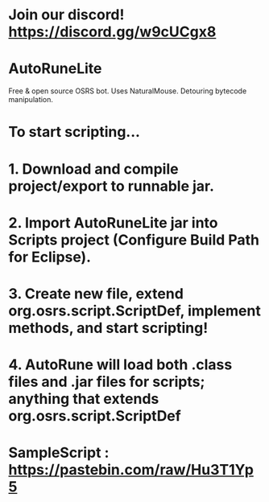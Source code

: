 # Join our discord! https://discord.gg/w9cUCgx8
#
# AutoRuneLite
 Free & open source OSRS bot. Uses NaturalMouse. Detouring bytecode manipulation.
# To start scripting... 
#  1. Download and compile project/export to runnable jar.
#  2. Import AutoRuneLite jar into Scripts project (Configure Build Path for Eclipse).
#  3. Create new file, extend org.osrs.script.ScriptDef, implement methods, and start scripting!
#  4. AutoRune will load both .class files and .jar files for scripts; anything that extends org.osrs.script.ScriptDef
#
# SampleScript : https://pastebin.com/raw/Hu3T1Yp5